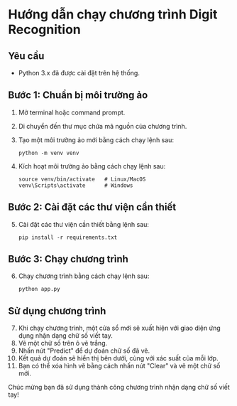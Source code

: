 # Hướng dẫn chạy chương trình Digit Recognition

## Yêu cầu

-   Python 3.x đã được cài đặt trên hệ thống.

## Bước 1: Chuẩn bị môi trường ảo

1. Mở terminal hoặc command prompt.
1. Di chuyển đến thư mục chứa mã nguồn của chương trình.
1. Tạo một môi trường ảo mới bằng cách chạy lệnh sau:

    ```
    python -m venv venv
    ```

1. Kích hoạt môi trường ảo bằng cách chạy lệnh sau:

    ```
    source venv/bin/activate   # Linux/MacOS
    venv\Scripts\activate      # Windows
    ```

## Bước 2: Cài đặt các thư viện cần thiết

5. Cài đặt các thư viện cần thiết bằng lệnh sau:

    ```
    pip install -r requirements.txt
    ```

## Bước 3: Chạy chương trình

6. Chạy chương trình bằng cách chạy lệnh sau:

    ```
    python app.py
    ```

## Sử dụng chương trình

7. Khi chạy chương trình, một cửa sổ mới sẽ xuất hiện với giao diện ứng dụng nhận dạng chữ số viết tay.
8. Vẽ một chữ số trên ô vẽ trắng.
9. Nhấn nút "Predict" để dự đoán chữ số đã vẽ.
10. Kết quả dự đoán sẽ hiển thị bên dưới, cùng với xác suất của mỗi lớp.
11. Bạn có thể xóa hình vẽ bằng cách nhấn nút "Clear" và vẽ một chữ số mới.

Chúc mừng bạn đã sử dụng thành công chương trình nhận dạng chữ số viết tay!
